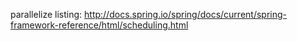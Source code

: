 parallelize listing: http://docs.spring.io/spring/docs/current/spring-framework-reference/html/scheduling.html
